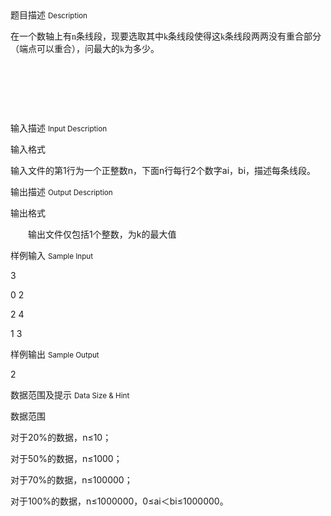 <div class="panel panel-default">
<div class="area-title">
<span>
题目描述
<small>Description</small>
</span></div>
<div class="panel-body">

<p>在一个数轴上有<span style="font-family: 'Times New Roman';">n</span><span style="">条线段，现要选取其中</span><span style="font-family: 'Times New Roman';">k</span><span style="">条线段使得这</span><span style="font-family: 'Times New Roman';">k</span><span style="">条线段两两没有重合部分（端点可以重合），问最大的</span><span style="font-family: 'Times New Roman';">k</span><span style="">为多少。</span></p>
<p> </p>
<p> </p>
<p> </p>

</div>
</div>

<div class="panel panel-default">
<div class="area-title">
<span>
输入描述
<small>Input Description</small>
</span></div>
<div class="panel-body">
<p>输入格式</p>
<p>输入文件<span>的第</span><span>1</span><span>行为一个正整数</span><span>n</span><span>，下面</span><span>n</span><span>行每行</span><span>2</span><span>个数字</span><span>a</span>i，<span>b</span>i，描述每条线段。</p>

</div>
</div>
<div  class="panel panel-default">
<div class="area-title">
<span>
输出描述
<small>Output Description</small>
</span></div>
<div class="panel-body">

<p class="p0">输出格式</p>
<p class="p0">　　输出文件<span>仅包括</span><span>1</span><span>个整数，为</span><span>k</span><span>的最大值</span></p>

</div>
</div>


<div class="panel panel-default">
<div class="area-title">
<span>
样例输入
<small>Sample Input</small>
</span></div>
<div class="panel-body">
<p>3</p>
<p>0 2</p>
<p>2 4</p>
<p>1 3</p>

</div>
</div>

<div class="panel panel-default">
<div class="area-title">
<span>
样例输出
<small>Sample Output</small>
</span></div>
<div class="panel-body">
<p>2</p>

</div>
</div>

<div class="panel panel-default">
<div class="area-title">
<span>
数据范围及提示
<small>Data Size & Hint</small>
</span></div>
<div class="panel-body">
<p>数据范围</p>
<p>对于<span>20%</span><span>的数据，</span><span>n</span><span>≤</span><span>10</span><span>；</span></p>
<p>对于<span>50%</span><span>的数据，</span><span>n</span><span>≤</span><span>1000</span><span>；</span></p>
<p>对于<span>70%</span><span>的数据，</span><span>n</span><span>≤</span><span>100000</span><span>；</span></p>
<p>对于<span>100%</span><span>的数据，</span><span>n</span><span>≤</span><span>1000000</span><span>，</span><span>0</span><span>≤</span><span>a</span>i＜<span>b</span>i≤<span>1000000</span><span>。</span></p>
</div>
</div>
